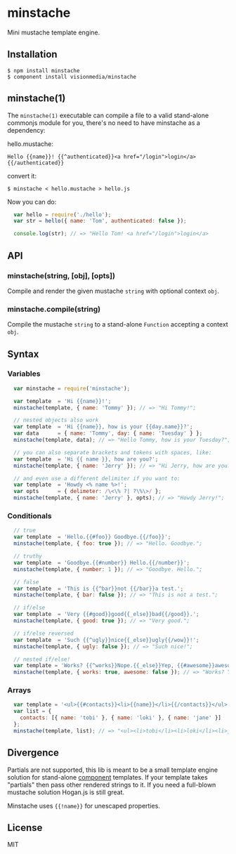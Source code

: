 
# minstache

  Mini mustache template engine.

## Installation

    $ npm install minstache
    $ component install visionmedia/minstache

## minstache(1)

  The `minstache(1)` executable can compile a file to a valid
  stand-alone commonjs module for you, there's no need to have minstache
  as a dependency:

  hello.mustache:

```
Hello {{name}}! {{^authenticated}}<a href="/login">login</a>{{/authenticated}}
```

  convert it:

```
$ minstache < hello.mustache > hello.js
```

Now you can do:

```js
  var hello = require('./hello');
  var str = hello({ name: 'Tom', authenticated: false }); 

  console.log(str); // => "Hello Tom! <a href="/login">login</a>
```
## API

### minstache(string, [obj], [opts])

  Compile and render the given mustache `string` with optional context `obj`.

### minstache.compile(string)

  Compile the mustache `string` to a stand-alone `Function` accepting a context `obj`.

## Syntax

### Variables

```js
  var minstache = require('minstache');

  var template  = 'Hi {{name}}!';
  minstache(template, { name: 'Tommy' }); // => "Hi Tommy!";

  // nested objects also work
  var template  = 'Hi {{name}}, how is your {{day.name}}?';
  var data      = { name: 'Tommy', day: { name: 'Tuesday' } };
  minstache(template, data); // => "Hello Tommy, how is your Tuesday?";

  // you can also separate brackets and tokens with spaces, like:
  var template  = 'Hi {{ name }}, how are you?';
  minstache(template, { name: 'Jerry' }); // => "Hi Jerry, how are you?";

  // and even use a different delimiter if you want to:
  var template  = 'Howdy <% name %>!';
  var opts      = { delimeter: /\<\% ?| ?\%\>/ };
  minstache(template, { name: 'Jerry' }, opts); // => "Howdy Jerry!";
```

### Conditionals

```js
  // true
  var template  = 'Hello.{{#foo}} Goodbye.{{/foo}}';
  minstache(template, { foo: true }); // => "Hello. Goodbye.";

  // truthy
  var template  = 'Goodbye.{{#number}} Hello.{{/number}}';
  minstache(template, { number: 1 }); // => "Goodbye. Hello.";

  // false 
  var template  = 'This is {{^bar}}not {{/bar}}a test.';
  minstache(template, { bar: false }); // => "This is not a test.";

  // if/else
  var template  = 'Very {{#good}}good{{_else}}bad{{/good}}.';
  minstache(template, { good: true }); // => "Very good.";

  // if/else reversed
  var template  = 'Such {{^ugly}}nice{{_else}}ugly{{/wow}}!';
  minstache(template, { ugly: false }); // => "Such nice!";

  // nested if/else!
  var template = 'Works? {{^works}}Nope.{{_else}}Yep, {{#awesome}}awesome{{_else}}cool{{/awesome}}!{{/works}}'
  minstache(template, { works: true, awesome: false }); // => "Works? Yep, cool!";
```

### Arrays

```js
  var template = '<ul>{{#contacts}}<li>{{name}}</li>{{/contacts}}</ul>';
  var list = { 
    contacts: [{ name: 'tobi' }, { name: 'loki' }, { name: 'jane' }] 
  };
  minstache(template, list); // => "<ul><li>tobi</li><li>loki</li><li>jane</li></ul>";
```

## Divergence

  Partials are not supported, this lib is meant to be a small template engine solution for stand-alone [component](http://github.com/component) templates. If your template takes "partials" then pass other rendered strings to it. If you need a full-blown mustache solution Hogan.js is still great.

  Minstache uses `{{!name}}` for unescaped properties.

## License

  MIT
